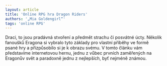 ```yaml
---
layout: article
title: 'Online RPG hra Dragon Riders'
authors: '„Mia Goldengirl“'
tags: 'online RPG'
---
```


Draci, to jsou pradávná stvoření a předmět
strachu či posvátné úcty. Několik fanoušků
Eragona si vybralo tyto základy pro vlastní
příběhy ve formě psané hry a přizpůsobilo si je
k obrazu svému. V tomto článku vám představíme
internetovou hernu, jednu z vůbec prvních
zaměřených na Eragonův svět a paradoxně
jednu z nejlepších, byť nejméně známou.
